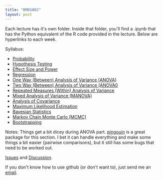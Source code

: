 ```yaml
---
title: "BMEG802"
layout: post
---
```


Each lecture has it's own folder. Inside that folder, you'll find a .ipynb that has the Python equivalent of the R code provided in the lecture. Below are hyperlinks to each week. 

Syllabus: 

* [Probability](https://github.com/tulimid1/Advanced-Biomedical-Experimental-Design-and-Statistics/blob/main/Probability/Probability.ipynb)
* [Hypothesis Testing](https://github.com/tulimid1/Advanced-Biomedical-Experimental-Design-and-Statistics/blob/main/Hypothesis%20Testing/HypothesisTesting.ipynb)
* [Effect Size and Power](https://github.com/tulimid1/Advanced-Biomedical-Experimental-Design-and-Statistics/blob/main/Effect%20Size%20and%20Power/EffectSizeAndPower.ipynb)
* [Regression](https://github.com/tulimid1/Advanced-Biomedical-Experimental-Design-and-Statistics/blob/main/Regression/Regression.ipynb)
* [One Way (Between) Analysis of Variance (ANOVA)](https://github.com/tulimid1/Advanced-Biomedical-Experimental-Design-and-Statistics/blob/main/One%20Way%20(Between)%20Analysis%20of%20Variance%20(ANOVA)/OneWay_Between_AnalysisofVariance_ANOVA.ipynb)
* [Two Way (Between) Analysis of Variance (ANOVA0](https://github.com/tulimid1/Advanced-Biomedical-Experimental-Design-and-Statistics/blob/main/Two%20Way%20(Between)%20Analysis%20of%20Variance%20(ANOVA)/TwoWay_Betwee_AnalysisofVariance_ANOVA.ipynb)
* [Repeated Measures (Within) Analysis of Variance](https://github.com/tulimid1/Advanced-Biomedical-Experimental-Design-and-Statistics/blob/main/Repeated%20Measures%20(Within)%20Analysis%20of%20Variance%20(ANOVA)/RepeatedMeasures_Within_AnalysisofVariance_ANOVA.ipynb)
* [Mixed Analysis of Variance (MANOVA)](https://github.com/tulimid1/Advanced-Biomedical-Experimental-Design-and-Statistics/blob/main/Mixed%20Analysis%20of%20Variance%20(MANOVA)/MixedAnalysisofVariance_MANOVA.ipynb)
* [Analysis of Covariance](https://github.com/tulimid1/Advanced-Biomedical-Experimental-Design-and-Statistics/blob/main/Analysis%20of%20Covariance%20(ANCOVA)/AnalysisofCovariance_ANCOVA.ipynb)
* [Maximum Likelihood Estimation](https://github.com/tulimid1/Advanced-Biomedical-Experimental-Design-and-Statistics/blob/main/Maximum%20LIkelihood%20Estimation/MaximumLikelihoodEstimation.ipynb)
* [Bayesian Statistics](https://github.com/tulimid1/Advanced-Biomedical-Experimental-Design-and-Statistics/blob/main/Bayesian%20Statistics/BayesianStatistics.ipynb)
* [Markov Chain Monte Carlo (MCMC)](https://github.com/tulimid1/Advanced-Biomedical-Experimental-Design-and-Statistics/blob/main/Markov%20Chain%20Monte%20Carlo%20(MCMC)/MarkovChainMonteCarlo_MCMC.ipynb)
* [Bootstrapping](https://github.com/tulimid1/Advanced-Biomedical-Experimental-Design-and-Statistics/blob/main/Bootstrapping/Bootstrapping.ipynb)

Notes: Things get a bit dicey during ANOVA part. [pingouin](https://pingouin-stats.org/api.html) is a great package for this section. I bet it can handle everything and make some things a bit easier (pairwise comparisons), but it still has some bugs that need to be worked out. 

[Issues](https://github.com/tulimid1/Advanced-Biomedical-Experimental-Design-and-Statistics/issues) and [Discussion](https://github.com/tulimid1/Advanced-Biomedical-Experimental-Design-and-Statistics/discussions).

If you don't know how to use github (or don't want to), just send me an [email](mailto:tulimid@udel.edu). 
